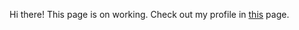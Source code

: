 Hi there! This page is on working.
Check out my profile in [this](https://junstar21.github.io/about/) page.

